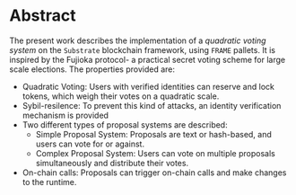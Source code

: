 # Abstract

The present work describes the implementation of a *quadratic voting system* on
the `Substrate` blockchain framework, using `FRAME` pallets. It is inspired by
the Fujioka protocol- a practical secret voting scheme for large scale
elections. The properties provided are:

- Quadratic Voting: Users with verified identities can reserve and lock
  tokens, which weigh their votes on a quadratic scale.
- Sybil-resilence: To prevent this kind of attacks, an identity verification
  mechanism is provided
- Two different types of proposal systems are described:
  - Simple Proposal System: Proposals are text or hash-based, and users can
    vote for or against.
  - Complex Proposal System: Users can vote on multiple proposals
    simultaneously and distribute their votes.
- On-chain calls: Proposals can trigger on-chain calls and make changes to
  the runtime.
